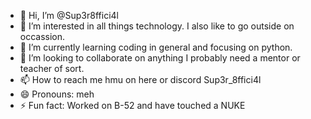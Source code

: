 - 👋 Hi, I’m @Sup3r8ffici4l
- 👀 I’m interested in all things technology. I also like to go outside on occassion.
- 🌱 I’m currently learning coding in general and focusing on python.
- 💞️ I’m looking to collaborate on anything I probably need a mentor or teacher of sort.
- 📫 How to reach me hmu on here or discord Sup3r_8ffici4l
- 😄 Pronouns: meh
- ⚡ Fun fact: Worked on B-52 and have touched a NUKE

<!---
Sup3r8ffici4l/Sup3r8ffici4l is a ✨ special ✨ repository because its `README.md` (this file) appears on your GitHub profile.
You can click the Preview link to take a look at your changes.
--->
